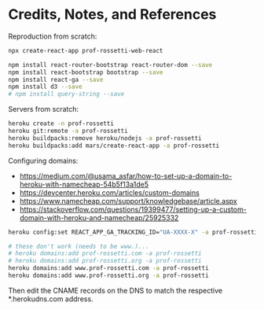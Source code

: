 # Credits, Notes, and References

Reproduction from scratch:

```sh
npx create-react-app prof-rossetti-web-react

npm install react-router-bootstrap react-router-dom --save
npm install react-bootstrap bootstrap --save
npm install react-ga --save
npm install d3 --save
# npm install query-string --save
```

Servers from scratch:

```sh
heroku create -n prof-rossetti
heroku git:remote -a prof-rossetti
heroku buildpacks:remove heroku/nodejs -a prof-rossetti
heroku buildpacks:add mars/create-react-app -a prof-rossetti
```

Configuring domains:

  + https://medium.com/@usama_asfar/how-to-set-up-a-domain-to-heroku-with-namecheap-54b5f13a1de5
  + https://devcenter.heroku.com/articles/custom-domains
  + https://www.namecheap.com/support/knowledgebase/article.aspx
  + https://stackoverflow.com/questions/19399477/setting-up-a-custom-domain-with-heroku-and-namecheap/25925332

```sh
heroku config:set REACT_APP_GA_TRACKING_ID="UA-XXXX-X" -a prof-rossetti

# these don't work (needs to be www.)...
# heroku domains:add prof-rossetti.com -a prof-rossetti
# heroku domains:add prof-rossetti.org -a prof-rossetti
heroku domains:add www.prof-rossetti.com -a prof-rossetti
heroku domains:add www.prof-rossetti.org -a prof-rossetti
```

Then edit the CNAME records on the DNS to match the respective *.herokudns.com address.
